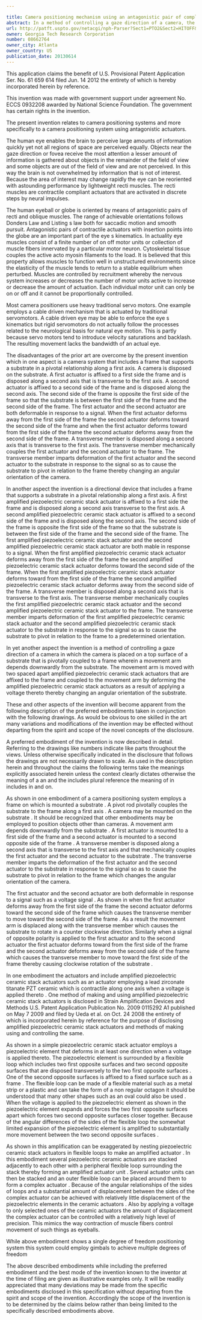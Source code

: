 ```yaml
---

title: Camera positioning mechanism using an antagonistic pair of compliant contractile actuators
abstract: In a method of controlling a gaze direction of a camera, the camera is placed on a top surface of a substrate that is pivotally coupled to a frame, wherein a movement arm depends downwardly from the substrate. The movement arm is moved with two spaced apart amplified piezoelectric ceramic stack actuators that are affixed to the frame and coupled to the movement arm by deforming the amplified piezoelectric ceramic stack actuators as a result of applying a voltage thereto, thereby changing an angular orientation of the substrate.
url: http://patft.uspto.gov/netacgi/nph-Parser?Sect1=PTO2&Sect2=HITOFF&p=1&u=%2Fnetahtml%2FPTO%2Fsearch-adv.htm&r=1&f=G&l=50&d=PALL&S1=08662764&OS=08662764&RS=08662764
owner: Georgia Tech Research Corporation
number: 08662764
owner_city: Atlanta
owner_country: US
publication_date: 20130614
---
```

This application claims the benefit of U.S. Provisional Patent Application Ser. No. 61 659 614 filed Jun. 14 2012 the entirety of which is hereby incorporated herein by reference.

This invention was made with government support under agreement No. ECCS 0932208 awarded by National Science Foundation. The government has certain rights in the invention.

The present invention relates to camera positioning systems and more specifically to a camera positioning system using antagonistic actuators.

The human eye enables the brain to perceive large amounts of information quickly yet not all regions of space are perceived equally. Objects near the gaze direction or fovea receive the most attention a lesser amount of information is gathered about objects in the remainder of the field of view and some objects are out of the field of view and are not perceived. In this way the brain is not overwhelmed by information that is not of interest. Because the area of interest may change rapidly the eye can be reoriented with astounding performance by lightweight recti muscles. The recti muscles are contractile compliant actuators that are activated in discrete steps by neural impulses.

The human eyeball or globe is oriented by means of antagonistic pairs of recti and oblique muscles. The range of achievable orientations follows Donders Law and Listing s law both for saccadic motion and smooth pursuit. Antagonistic pairs of contractile actuators with insertion points into the globe are an important part of the eye s kinematics. In actuality eye muscles consist of a finite number of on off motor units or collection of muscle fibers innervated by a particular motor neuron. Cytoskeletal tissue couples the active acto myosin filaments to the load. It is believed that this property allows muscles to function well in unstructured environments since the elasticity of the muscle tends to return to a stable equilibrium when perturbed. Muscles are controlled by recruitment whereby the nervous system increases or decreases the number of motor units active to increase or decrease the amount of actuation. Each individual motor unit can only be on or off and it cannot be proportionally controlled.

Most camera positioners use heavy traditional servo motors. One example employs a cable driven mechanism that is actuated by traditional servomotors. A cable driven eye may be able to enforce the eye s kinematics but rigid servomotors do not actually follow the processes related to the neurological basis for natural eye motion. This is partly because servo motors tend to introduce velocity saturations and backlash. The resulting movement lacks the bandwidth of an actual eye.

The disadvantages of the prior art are overcome by the present invention which in one aspect is a camera system that includes a frame that supports a substrate in a pivotal relationship along a first axis. A camera is disposed on the substrate. A first actuator is affixed to a first side the frame and is disposed along a second axis that is transverse to the first axis. A second actuator is affixed to a second side of the frame and is disposed along the second axis. The second side of the frame is opposite the first side of the frame so that the substrate is between the first side of the frame and the second side of the frame. The first actuator and the second actuator are both deformable in response to a signal. When the first actuator deforms away from the first side of the frame the second actuator deforms toward the second side of the frame and when the first actuator deforms toward from the first side of the frame the second actuator deforms away from the second side of the frame. A transverse member is disposed along a second axis that is transverse to the first axis. The transverse member mechanically couples the first actuator and the second actuator to the frame. The transverse member imparts deformation of the first actuator and the second actuator to the substrate in response to the signal so as to cause the substrate to pivot in relation to the frame thereby changing an angular orientation of the camera.

In another aspect the invention is a directional device that includes a frame that supports a substrate in a pivotal relationship along a first axis. A first amplified piezoelectric ceramic stack actuator is affixed to a first side the frame and is disposed along a second axis transverse to the first axis. A second amplified piezoelectric ceramic stack actuator is affixed to a second side of the frame and is disposed along the second axis. The second side of the frame is opposite the first side of the frame so that the substrate is between the first side of the frame and the second side of the frame. The first amplified piezoelectric ceramic stack actuator and the second amplified piezoelectric ceramic stack actuator are both mable in response to a signal. When the first amplified piezoelectric ceramic stack actuator deforms away from the first side of the frame the second amplified piezoelectric ceramic stack actuator deforms toward the second side of the frame. When the first amplified piezoelectric ceramic stack actuator deforms toward from the first side of the frame the second amplified piezoelectric ceramic stack actuator deforms away from the second side of the frame. A transverse member is disposed along a second axis that is transverse to the first axis. The transverse member mechanically couples the first amplified piezoelectric ceramic stack actuator and the second amplified piezoelectric ceramic stack actuator to the frame. The transverse member imparts deformation of the first amplified piezoelectric ceramic stack actuator and the second amplified piezoelectric ceramic stack actuator to the substrate in response to the signal so as to cause the substrate to pivot in relation to the frame to a predetermined orientation.

In yet another aspect the invention is a method of controlling a gaze direction of a camera in which the camera is placed on a top surface of a substrate that is pivotally coupled to a frame wherein a movement arm depends downwardly from the substrate. The movement arm is moved with two spaced apart amplified piezoelectric ceramic stack actuators that are affixed to the frame and coupled to the movement arm by deforming the amplified piezoelectric ceramic stack actuators as a result of applying a voltage thereto thereby changing an angular orientation of the substrate.

These and other aspects of the invention will become apparent from the following description of the preferred embodiments taken in conjunction with the following drawings. As would be obvious to one skilled in the art many variations and modifications of the invention may be effected without departing from the spirit and scope of the novel concepts of the disclosure.

A preferred embodiment of the invention is now described in detail. Referring to the drawings like numbers indicate like parts throughout the views. Unless otherwise specifically indicated in the disclosure that follows the drawings are not necessarily drawn to scale. As used in the description herein and throughout the claims the following terms take the meanings explicitly associated herein unless the context clearly dictates otherwise the meaning of a an and the includes plural reference the meaning of in includes in and on. 

As shown in one embodiment of a camera positioning system employs a frame on which is mounted a substrate . A pivot rod pivotally couples the substrate to the frame along a first axis . A camera may be mounted on the substrate . It should be recognized that other embodiments may be employed to position objects other than cameras. A movement arm depends downwardly from the substrate . A first actuator is mounted to a first side of the frame and a second actuator is mounted to a second opposite side of the frame . A transverse member is disposed along a second axis that is transverse to the first axis and that mechanically couples the first actuator and the second actuator to the substrate . The transverse member imparts the deformation of the first actuator and the second actuator to the substrate in response to the signal so as to cause the substrate to pivot in relation to the frame which changes the angular orientation of the camera.

The first actuator and the second actuator are both deformable in response to a signal such as a voltage signal . As shown in when the first actuator deforms away from the first side of the frame the second actuator deforms toward the second side of the frame which causes the transverse member to move toward the second side of the frame . As a result the movement arm is displaced along with the transverse member which causes the substrate to rotate in a counter clockwise direction. Similarly when a signal of opposite polarity is applied to the first actuator and to the second actuator the first actuator deforms toward from the first side of the frame and the second actuator deforms away from the second side of the frame which causes the transverse member to move toward the first side of the frame thereby causing clockwise rotation of the substrate .

In one embodiment the actuators and include amplified piezoelectric ceramic stack actuators such as an actuator employing a lead zirconate titanate PZT ceramic which is contractile along one axis when a voltage is applied thereto . One method of making and using amplified piezoelectric ceramic stack actuators is disclosed in Strain Amplification Devices and Methods U.S. Patent Application Publication No. 2009 0115292 A1 published on May 7 2009 and filed by Ueda et al. on Oct. 24 2008 the entirety of which is incorporated herein by reference for the purpose of disclosing amplified piezoelectric ceramic stack actuators and methods of making using and controlling the same.

As shown in a simple piezoelectric ceramic stack actuator employs a piezoelectric element that deforms in at least one direction when a voltage is applied thereto. The piezoelectric element is surrounded by a flexible loop which includes two first opposite surfaces and two second opposite surfaces that are disposed transversely to the two first opposite surfaces . One of the second opposite surfaces is affixed to a fixed surface such as a frame . The flexible loop can be made of a flexible material such as a metal strip or a plastic and can take the form of a non regular octagon it should be understood that many other shapes such as an oval could also be used . When the voltage is applied to the piezoelectric element as shown in the piezoelectric element expands and forces the two first opposite surfaces apart which forces two second opposite surfaces closer together. Because of the angular differences of the sides of the flexible loop the somewhat limited expansion of the piezoelectric element is amplified to substantially more movement between the two second opposite surfaces .

As shown in this amplification can be exaggerated by nesting piezoelectric ceramic stack actuators in flexible loops to make an amplified actuator . In this embodiment several piezoelectric ceramic actuators are stacked adjacently to each other with a peripheral flexible loop surrounding the stack thereby forming an amplified actuator unit . Several actuator units can then be stacked and an outer flexible loop can be placed around them to form a complex actuator . Because of the angular relationships of the sides of loops and a substantial amount of displacement between the sides of the complex actuator can be achieved with relatively little displacement of the piezoelectric elements in the ceramic actuators . Also by applying a voltage to only selected ones of the ceramic actuators the amount of displacement the complex actuator can be controlled with a relatively high level of precision. This mimics the way contraction of muscle fibers control movement of such things as eyeballs.

While above embodiment shows a single degree of freedom positioning system this system could employ gimbals to achieve multiple degrees of freedom

The above described embodiments while including the preferred embodiment and the best mode of the invention known to the inventor at the time of filing are given as illustrative examples only. It will be readily appreciated that many deviations may be made from the specific embodiments disclosed in this specification without departing from the spirit and scope of the invention. Accordingly the scope of the invention is to be determined by the claims below rather than being limited to the specifically described embodiments above.

